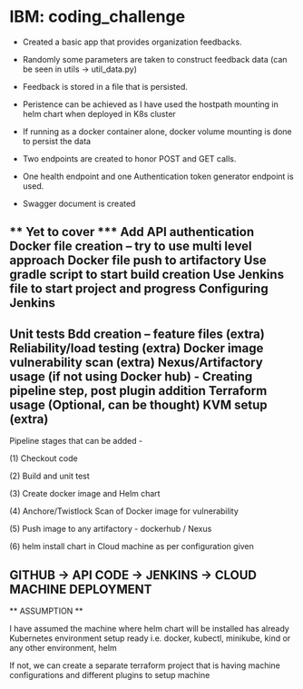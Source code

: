 # IBM: coding_challenge
* Created a basic app that provides organization feedbacks.

* Randomly some parameters are taken to construct feedback data (can be seen in utils -> util_data.py)

* Feedback is stored in a file that is persisted.
* Peristence can be achieved as I have used the hostpath mounting in helm chart when deployed in K8s cluster
* If running as a docker container alone, docker volume mounting is done to persist the data


* Two endpoints are created to honor POST and GET calls. 
* One health endpoint and one Authentication token generator endpoint is used.
* Swagger document is created

** Yet to cover ***
Add API authentication
Docker file creation – try to use multi level approach
Docker file push to artifactory
Use gradle script to start build creation
Use Jenkins file to start project and progress
Configuring Jenkins
-------------------
Unit tests
Bdd creation – feature files (extra)
Reliability/load testing (extra)
Docker image vulnerability scan (extra)
Nexus/Artifactory usage (if not using Docker hub) - Creating pipeline step, post plugin addition
Terraform usage (Optional, can be thought)
KVM setup (extra)
------------------------

Pipeline stages that can be added - 

(1) Checkout code

(2) Build and unit test

(3) Create docker image and Helm chart

(4) Anchore/Twistlock Scan of Docker image for vulnerability

(5) Push image to any artifactory - dockerhub / Nexus

(6) helm install chart in Cloud machine as per configuration given

GITHUB -> API CODE -> JENKINS -> CLOUD MACHINE DEPLOYMENT
----------------------
** ASSUMPTION **

I have assumed the machine where helm chart will be installed has already Kubernetes environment setup ready i.e. docker, kubectl, minikube, kind or any other environment, helm 

If not, we can create a separate terraform project that is having machine configurations and different plugins to setup machine



